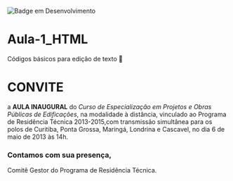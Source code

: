 ![Badge em Desenvolvimento](http://img.shields.io/static/v1?label=STATUS&message=ESTOU%20APRENDENDO&color=YELLOW&style=for-the-badge)
# Aula-1_HTML

Códigos básicos para edição de texto
:construction:
<h1>CONVITE </h1>
    
a <strong>AULA INAUGURAL</strong> do <i>Curso de Especialização em Projetos e Obras Públicas de Edificações</i>, na modalidade à distância, vinculado ao Programa de Residência Técnica 2013-2015,com transmissão simultânea para os polos de Curitiba, Ponta Grossa, Maringá, Londrina e Cascavel, no dia 6 de maio de 2013 às 14h. <h3>Contamos com sua presença,</h3> Comitê Gestor do Programa de Residência Técnica.
